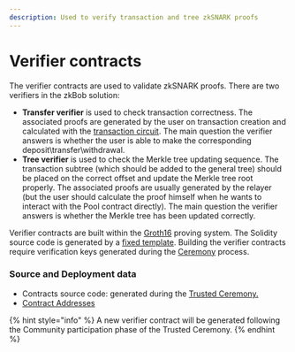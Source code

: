 ```yaml
---
description: Used to verify transaction and tree zkSNARK proofs
---
```


# Verifier contracts

The verifier contracts are used to validate zkSNARK proofs. There are two verifiers in the zkBob solution:

* **Transfer verifier** is used to check transaction correctness. The associated proofs are generated by the user on transaction creation and calculated with the [transaction circuit](../zksnarks-and-circuits/transaction-verifier-circuit.md). The main question the verifier answers is whether the user is able to make the corresponding deposit\transfer\withdrawal.
* **Tree verifier** is used to check the Merkle tree updating sequence. The transaction subtree (which should be added to the general tree) should be placed on the correct offset and update the Merkle tree root properly. The associated proofs are usually generated by the relayer (but the user should calculate the proof himself when he wants to interact with the Pool contract directly). The main question the verifier answers is whether the Merkle tree has been updated correctly.

Verifier contracts are built within the [Groth16](http://www.zeroknowledgeblog.com/index.php/groth16) proving system. The Solidity source code is generated by a [fixed template](https://github.com/zeropoolnetwork/libzeropool/blob/master/res/verifier\_groth16.sol.tpl). Building the verifier contracts require verification keys generated during the [Ceremony](../../deployment/trusted-setup-ceremony.md) process.

### Source and Deployment data

* Contracts source code: generated during the [Trusted Ceremony.](../../deployment/trusted-setup-ceremony.md#phase-2-create-circuit-parameters-and-mvp-launch)
* [Contract Addresses](../deployed-contracts.md)

{% hint style="info" %}
A new verifier contract will be generated following the Community participation phase of the Trusted Ceremony.
{% endhint %}
